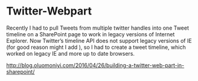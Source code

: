 # Twitter-Webpart
Recently I had to pull Tweets from multiple twitter handles into one Tweet timeline on a SharePoint page to work in legacy versions of Internet Explorer.  Now Twitter’s timeline API does not support legacy versions of IE (for good reason might I add ), so I had to create a tweet timeline, which worked on legacy IE and more up to date browsers.

http://blog.oluomoniyi.com/2016/04/26/building-a-twitter-web-part-in-sharepoint/
